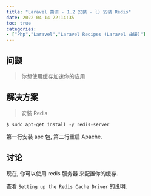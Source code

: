 ```yaml
---
title: "Laravel 曲谱 - 1.2 安装 - l) 安装 Redis"
date: 2022-04-14 22:14:35
toc: true
categories:
- ["Php","Laravel","Laravel Recipes (Laravel 曲谱)"]
---
```


## 问题
> 你想使用缓存加速你的应用





## 解决方案
> 安装 Redis

```
$ sudo apt-get install -y redis-server
```
第一行安装 apc 包, 第二行重启 Apache.

## 讨论
现在, 你可以使用 redis 服务器 来配置你的缓存.

查看 `Setting up the Redis Cache Driver`  的说明.

